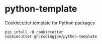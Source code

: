 # python-template
Cookiecutter template for Python packages

```
pip intall -U cookiecutter
cookiecutter gh:codingjoe/python-template
```
